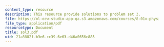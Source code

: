 ```yaml
---
content_type: resource
description: This resource provide solutions to problem set 3.
file: https://ol-ocw-studio-app-qa.s3.amazonaws.com/courses/8-01x-physics-i-classical-mechanics-with-an-experimental-focus-fall-2002/21a3882fb3e6cc396e63d46a0656c885_sol3.pdf
file_type: application/pdf
resourcetype: Document
title: sol3.pdf
uid: 21a3882f-b3e6-cc39-6e63-d46a0656c885
---
```

